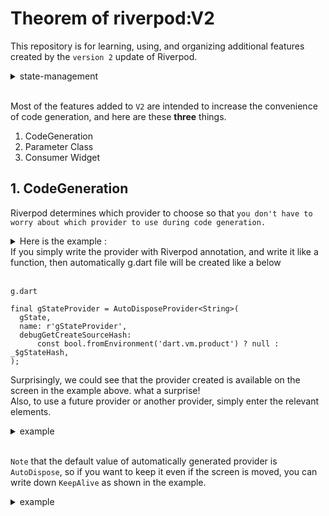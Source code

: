 # Theorem of riverpod:V2

This repository is for learning, using, and organizing additional features created by the `version 2` update of Riverpod.

<details>
  <summary>state-management</summary>
    I leave here a basic reference about state-management for myself in the future that I may have forgotten.  <br><br>
StateManagement refers to how to manage the data and UI status of the app.<br>
The flutter app consists of several UI elements and various elements such as user input and network requests. <br>
These elements require changing and updating the status of an app.<br><br>

**StateManagement here deals with how to efficiently track changes in data and reflect changes in the UI**.<br>

The following patterns and tools are typically used to make stateManagement more effective:

1. setState()
2. Provider
3. `riverpod`
4. GetX
5. BLoC<br>
etc...<br>

Among of these, the tool that we're dealing with in this repository is **riverpod**
</details><br>

Most of the features added to `V2` are intended to increase the convenience of code generation, and here are these **three** things.

1. CodeGeneration
2. Parameter Class
3. Consumer Widget

## 1. CodeGeneration
Riverpod determines which provider to choose so that `you don't have to worry about which provider to use during code generation.`<br>

<details>
  <summary>Here is the example : </summary>

`provider`
```
@riverpod
String gState(GStateRef ref) {
  return 'Hello Code Generation';
}
```
`screen`
```
class CodeGenerationScreen extends ConsumerWidget {
    const CodeGenerationScreen({super.key});

    @override
    Widget build(BuildContext context, WidgetRef ref) {
        final state1 = ref.watch(gStateProvider);
        return DefaultLayout(
            title: 'CodeGenerationScreen',
            body: Column(
                mainAxisAlignment: MainAxisAlignment.center,
                children: [
                Text(
                    'State1 : $state1',
                    textAlign: TextAlign.center,
                ),
```
</details>
If you simply write the provider with Riverpod annotation, and write it like a function, then automatically g.dart file will be created like a below<br><br>

`g.dart`

```
final gStateProvider = AutoDisposeProvider<String>(
  gState,
  name: r'gStateProvider',
  debugGetCreateSourceHash:
      const bool.fromEnvironment('dart.vm.product') ? null : _$gStateHash,
);
```
Surprisingly, we could see that the provider created is available on the screen in the example above. what a surprise!<br>
Also, to use a future provider or another provider, simply enter the relevant elements.
<details>
<summary>
example
</summary>

```
@riverpod
Future<int> gStateFuture(GStateFutureRef ref) async {
  await Future.delayed(Duration(seconds: 3));
  return 10;
}
```
</details><br>

`Note` that the default value of automatically generated provider is `AutoDispose`, so if you want to keep it even if the screen is moved, you can write down `KeepAlive` as shown in the example.
<details>
<summary>
example
</summary>

```
@Riverpod(
  keepAlive: true,
)
Future<int> gStateFuture2(GStateFuture2Ref ref) async {
  await Future.delayed(Duration(seconds: 3));
  return 10;
}

```
</details>